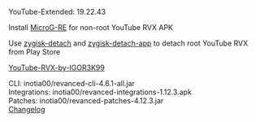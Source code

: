 YouTube-Extended: 19.22.43  

Install [MicroG-RE](https://github.com/WSTxda/MicroG-RE/releases) for non-root YouTube RVX APK  

Use [zygisk-detach](https://github.com/j-hc/zygisk-detach) and [zygisk-detach-app](https://github.com/j-hc/zygisk-detach-app/releases) to detach root YouTube RVX from Play Store  

[YouTube-RVX-by-IGOR3K99](https://github.com/IGOR3K99/YouTube-RVX-by-IGOR3K99)
  
CLI: inotia00/revanced-cli-4.6.1-all.jar  
Integrations: inotia00/revanced-integrations-1.12.3.apk  
Patches: inotia00/revanced-patches-4.12.3.jar  
[Changelog](https://github.com/inotia00/revanced-patches/releases/tag/v4.12.3)  
